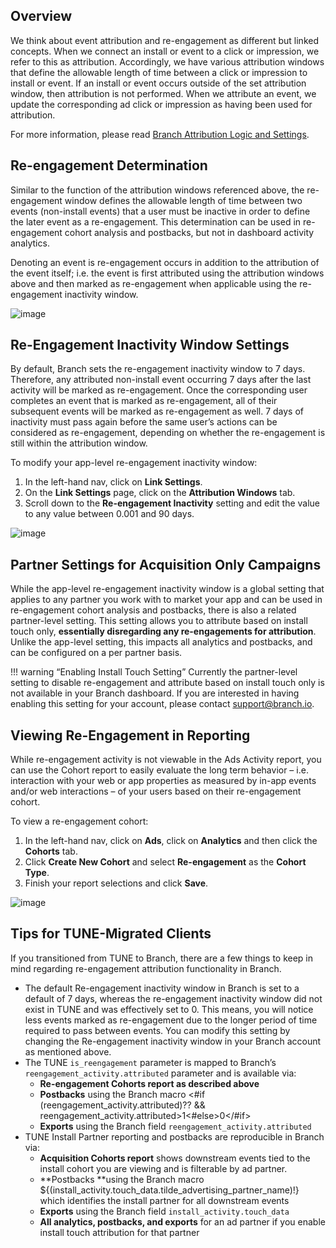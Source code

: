 ## Overview

We think about event attribution and re-engagement as different but linked concepts. When we connect an install or event to a click or impression, we refer to this as attribution. Accordingly, we have various attribution windows that define the allowable length of time between a click or impression to install or event. If an install or event occurs outside of the set attribution window, then attribution is not performed. When we attribute an event, we update the corresponding ad click or impression as having been used for attribution.

For more information, please read [Branch Attribution Logic and Settings](https://docs.branch.io/resources/branch-attribution-logic-and-settings/).

## Re-engagement Determination

Similar to the function of the attribution windows referenced above, the re-engagement window defines the allowable length of time between two events (non-install events) that a user must be inactive in order to define the later event as a re-engagement. This determination can be used in re-engagement cohort analysis and postbacks, but not in dashboard activity analytics.

Denoting an event is re-engagement occurs in addition to the attribution of the event itself; i.e. the event is first attributed using the attribution windows above and then marked as re-engagement when applicable using the re-engagement inactivity window.

![image](/_assets/img/pages/resources/matching/reengagement-inactivity.png)

## Re-Engagement Inactivity Window Settings

By default, Branch sets the re-engagement inactivity window to 7 days. Therefore, any attributed non-install event occurring 7 days after the last activity will be marked as re-engagement. Once the corresponding user completes an event that is marked as re-engagement, all of their subsequent events will be marked as re-engagement as well. 7 days of inactivity must pass again before the same user’s actions can be considered  as re-engagement, depending on whether the re-engagement is still within the attribution window.

To modify your app-level re-engagement inactivity window:

1. In the left-hand nav, click on **Link Settings**.
2. On the **Link Settings** page, click on the **Attribution Windows** tab.
3. Scroll down to the **Re-engagement Inactivity** setting and edit the value to any value between 0.001 and 90 days.

![image](/_assets/img/pages/resources/matching/re-engagement-attribution.png)

## Partner Settings for Acquisition Only Campaigns

While the app-level re-engagement inactivity window is a global setting that applies to any partner you work with to market your app and can be used in re-engagement cohort analysis and postbacks, there is also a related partner-level setting. This setting allows you to attribute based on install touch only, **essentially disregarding any re-engagements for attribution**. Unlike the app-level setting, this impacts all analytics and postbacks, and can be configured on a per partner basis.

!!! warning “Enabling Install Touch Setting”
		Currently the partner-level setting to disable re-engagement and attribute based on install touch only is not 	available in your Branch dashboard.  If you are interested in having enabling this setting for your account, please	contact [support@branch.io](mailto:support@branch.io).

## Viewing Re-Engagement in Reporting

While re-engagement activity is not viewable in the Ads Activity report, you can use the Cohort report to easily evaluate the long term behavior – i.e. interaction with your web or app properties as measured by in-app events and/or web interactions – of your users based on their re-engagement cohort.

To view a re-engagement cohort:

1. In the left-hand nav, click on **Ads**, click on **Analytics** and then click the **Cohorts** tab.
2. Click **Create New Cohort** and select **Re-engagement** as the **Cohort Type**.
3. Finish your report selections and click **Save**.

![image](/_assets/img/pages/resources/matching/reengagement-cohort.png)

## Tips for TUNE-Migrated Clients

If you transitioned from TUNE to Branch, there are a few things to keep in mind regarding re-engagement attribution functionality in Branch.

*   The default Re-engagement inactivity window in Branch is set to a default of 7 days, whereas the re-engagement inactivity window did not exist in TUNE and was effectively set to 0. This means, you will notice less events marked as re-engagement due to the longer period of time required to pass between events.  You can modify this setting by changing the Re-engagement inactivity window in your Branch account as mentioned above.
*   The TUNE `is_reengagement` parameter is mapped to Branch’s `reengagement_activity.attributed` parameter and is available via:
    *   **Re-engagement Cohorts report as described above**
    *   **Postbacks** using the Branch macro <#if (reengagement_activity.attributed)?? && reengagement_activity.attributed>1<#else>0</#if>
    *   **Exports** using the Branch field `reengagement_activity.attributed`
*   TUNE Install Partner reporting and postbacks are reproducible in Branch via:
    *   **Acquisition Cohorts report** shows downstream events tied to the install cohort you are viewing and is filterable by ad partner.
    *   **Postbacks **using the Branch macro  ${(install_activity.touch_data.tilde_advertising_partner_name)!} which identifies the install partner for all downstream events
    *   **Exports** using the Branch field `install_activity.touch_data`
    *   **All analytics, postbacks, and exports** for an ad partner if you enable install touch attribution for that partner
